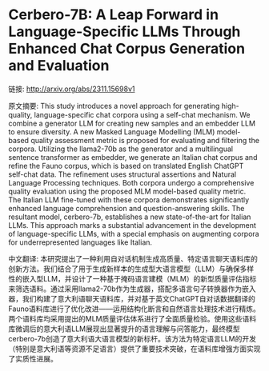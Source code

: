 # Cerbero-7B: A Leap Forward in Language-Specific LLMs Through Enhanced Chat Corpus Generation and Evaluation

链接: http://arxiv.org/abs/2311.15698v1

原文摘要:
This study introduces a novel approach for generating high-quality,
language-specific chat corpora using a self-chat mechanism. We combine a
generator LLM for creating new samples and an embedder LLM to ensure diversity.
A new Masked Language Modelling (MLM) model-based quality assessment metric is
proposed for evaluating and filtering the corpora. Utilizing the llama2-70b as
the generator and a multilingual sentence transformer as embedder, we generate
an Italian chat corpus and refine the Fauno corpus, which is based on
translated English ChatGPT self-chat data. The refinement uses structural
assertions and Natural Language Processing techniques. Both corpora undergo a
comprehensive quality evaluation using the proposed MLM model-based quality
metric. The Italian LLM fine-tuned with these corpora demonstrates
significantly enhanced language comprehension and question-answering skills.
The resultant model, cerbero-7b, establishes a new state-of-the-art for Italian
LLMs. This approach marks a substantial advancement in the development of
language-specific LLMs, with a special emphasis on augmenting corpora for
underrepresented languages like Italian.

中文翻译:
本研究提出了一种利用自对话机制生成高质量、特定语言聊天语料库的创新方法。我们结合了用于生成新样本的生成型大语言模型（LLM）与确保多样性的嵌入型LLM，并设计了一种基于掩码语言建模（MLM）的新型质量评估指标来筛选语料。通过采用llama2-70b作为生成器，搭配多语言句子转换器作为嵌入器，我们构建了意大利语聊天语料库，并对基于英文ChatGPT自对话数据翻译的Fauno语料库进行了优化改进——运用结构化断言和自然语言处理技术进行精炼。两个语料库均采用提出的MLM质量评估体系进行了全面质量检验。使用这些语料库微调后的意大利语LLM展现出显著提升的语言理解与问答能力，最终模型cerbero-7b创造了意大利语大语言模型的新标杆。该方法为特定语言LLM的开发（特别是意大利语等资源不足语言）提供了重要技术突破，在语料库增强方面实现了实质性进展。
